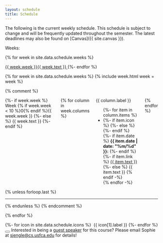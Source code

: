 ```yaml
---
layout: schedule
title: Schedule
---
```


The following is the current weekly schedule. This schedule is subject to change and will be frequently updated throughout the semester. The latest deadlines may also be found on [Canvas]({{ site.canvas }}).

<!-- quick navigation -->
<div class="buttons has-addons is-centered">
  <a class="button is-small is-link is-outlined" disabled>
    Weeks:
  </a>

  {% for week in site.data.schedule.weeks %}

  <a class="button is-small is-link is-outlined" href="#week-{{ week.week }}{{ week.text | slugify }}">
    {{ week.week }}{{ week.text }}
  </a>
  {%- endfor %}
</div>

<!-- schedule -->
{% for week in site.data.schedule.weeks %}
{% include week.html week = week %}

{% comment %}
<div class="columns">
  <div class="column is-narrow">
    <div class="heading" id="week-{{ week.week }}{{ week.text | slugify }}">
      <span class="week">
        {%- if week.week %}
        Week {% if week.week < 10 %}0{% endif %}{{ week.week }}
        {%- else %}
        {{ week.text }}
        {%- endif %}
      </span>
    </div>
  </div>

  <div class="column">
    <div class="columns">
    {% for column in week.columns %}
      <div class="column is-one-third {{ column.class }}">
        <div class="heading">
          <span class="week">
            {{ column.label }}
          </span>
        </div>
        <ul class="icons">
          {%- for item in column.items %}
          <li class="{{ item.type }} {% if item.bump %}bump{% endif %}">
            {%- if item.icon %}
              <i class="{{ item.icon.class }}"></i>
            {%- else %}
              <i class="far fa-question-square"></i>
            {%- endif %}
            {%- if item.date %}
            <strong>{{ item.date | date: "%m/%d" }}:</strong>
            {%- endif %}
            {%- if item.link %}
            <a href="{{ item.link }}">
              {{ item.text }}
            </a>
            {%- else %}
            {{ item.text }}
            {% endif -%}
          </li>
          {% endfor -%}
        </ul>
      </div>
    {% endfor %}
    </div>
  </div>

</div>
{% unless forloop.last %}<hr>{% endunless %}
{% endcomment %}
<!-- end week row -->

{% endfor %}

<!-- icon legend -->
<div class="buttons">
  {%- for icon in site.data.schedule.icons %}
  <span class="button is-small is-static">
    <i class="{{ icon[1].class }}"></i>&nbsp;{{ icon[1].label }}
  </span>
  {%- endfor %}
</div>

<div class="notification is-usf-gold">
  <button class="delete"></button>
  Interested in being a <a href="speaking.html">guest speaker</a> for this course? Please email Sophie at <a href="mailto:sjengle@cs.usfca.edu">sjengle@cs.usfca.edu</a> for details!
</div>

<script>
document.addEventListener('DOMContentLoaded', () => {
  (document.querySelectorAll('.notification .delete') || []).forEach(($delete) => {
    $notification = $delete.parentNode;
    $delete.addEventListener('click', () => {
      $notification.parentNode.removeChild($notification);
    });
  });
});
</script>
